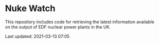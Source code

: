 # Nuke Watch

This repository includes code for retrieving the latest information available on the output of EDF nuclear power plants in the UK.

Last updated: 2021-03-13 07:05